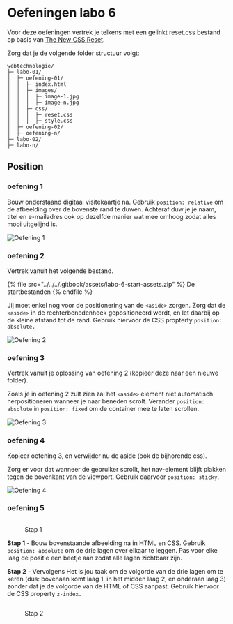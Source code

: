 # Oefeningen labo 6

Voor deze oefeningen vertrek je telkens met een gelinkt reset.css bestand op basis van [The New CSS Reset](https://elad2412.github.io/the-new-css-reset/).

Zorg dat je de volgende folder structuur volgt:

```
webtechnologie/
├─ labo-01/
│  ├─ oefening-01/
│  │  ├─ index.html
│  │  ├─ images/
│  │  │  ├─ image-1.jpg 
│  │  │  ├─ image-n.jpg 
│  │  ├─ css/
│  │  │  ├─ reset.css
│  │  │  ├─ style.css
│  ├─ oefening-02/
│  ├─ oefening-n/
├─ labo-02/
├─ labo-n/      
```

## Position

### oefening 1

Bouw onderstaand digitaal visitekaartje na. Gebruik `position: relative` om de afbeelding over de bovenste rand te duwen. Achteraf duw je je naam, titel en e-mailadres ook op dezelfde manier wat mee omhoog zodat alles mooi uitgelijnd is.

![Oefening 1](../../../.gitbook/assets/pos-relative.png)


### oefening 2

Vertrek vanuit het volgende bestand.

{% file src="../../../.gitbook/assets/labo-6-start-assets.zip" %}
    De startbestanden
{% endfile %}

Jij moet enkel nog voor de positionering van de `<aside>` zorgen. Zorg dat de `<aside>` in de rechterbenedenhoek gepositioneerd wordt, en let daarbij op de kleine afstand tot de rand. Gebruik hiervoor de CSS propterty `position: absolute.`

![Oefening 2](../../../.gitbook/assets/pos-absolute.png)


### oefening 3

Vertrek vanuit je oplossing van oefening 2 (kopieer deze naar een nieuwe folder).

Zoals je in oefening 2 zult zien zal het `<aside>` element niet automatisch herpositioneren wanneer je naar beneden scrolt. Verander `position: absolute` in `position: fixed` om de container mee te laten scrollen.

![Oefening 3](../../../.gitbook/assets/labo-6-oef-3.png)


### oefening 4

Kopieer oefening 3, en verwijder nu de aside (ook de bijhorende css).

Zorg er voor dat wanneer de gebruiker scrollt, het nav-element blijft plakken tegen de bovenkant van de viewport. Gebruik daarvoor `position: sticky`.

![Oefening 4](../../../.gitbook/assets/labo-6-oef-4.png)

### oefening 5

<figure><img src="../../../.gitbook/assets/z-index-opgave.png" alt=""><figcaption><p>Stap 1</p></figcaption></figure>

**Stap 1** - Bouw bovenstaande afbeelding na in HTML en CSS. Gebruik `position: absolute` om de drie lagen over elkaar te leggen. Pas voor elke laag de positie een beetje aan zodat alle lagen zichtbaar zijn.

**Stap 2** - Vervolgens Het is jou taak om de volgorde van de drie lagen om te keren (dus: bovenaan komt laag 1, in het midden laag 2, en onderaan laag 3) zonder dat je de volgorde van de HTML of CSS aanpast. Gebruik hiervoor de CSS property `z-index.`

<figure><img src="../../../.gitbook/assets/z-index-oplossing.png" alt=""><figcaption><p>Stap 2</p></figcaption></figure>